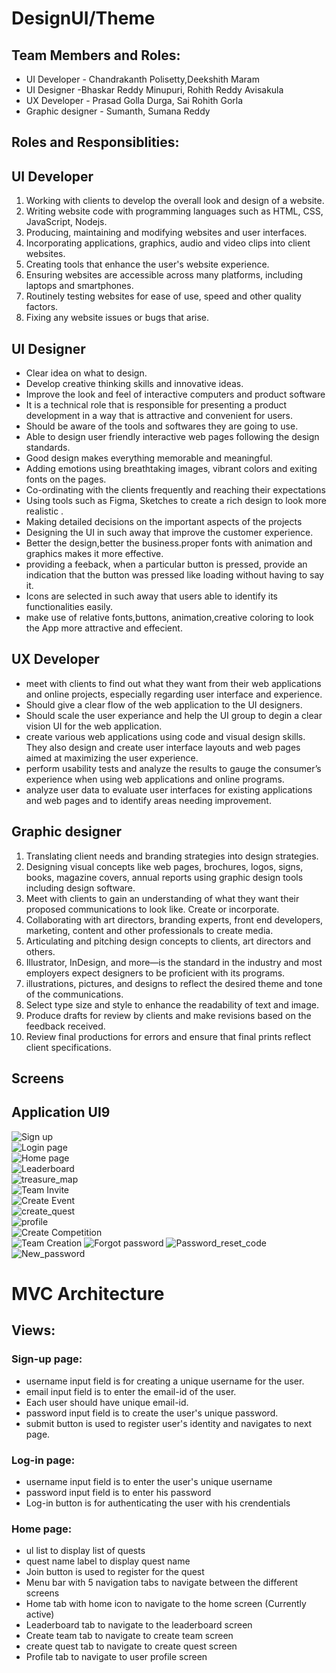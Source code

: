 # DesignUI/Theme

## Team Members and Roles:
- UI Developer     - Chandrakanth Polisetty,Deekshith Maram
- UI Designer      -Bhaskar Reddy Minupuri, Rohith Reddy Avisakula
- UX Developer     - Prasad Golla Durga, Sai Rohith Gorla
- Graphic designer - Sumanth, Sumana Reddy

## Roles and Responsiblities:

## UI Developer
1. Working with clients to develop the overall look and design of a website.
2. Writing website code with programming languages such as HTML, CSS, JavaScript, Nodejs.
3. Producing, maintaining and modifying websites and user interfaces.
4. Incorporating applications, graphics, audio and video clips into client websites.
5. Creating tools that enhance the user's website experience.
6. Ensuring websites are accessible across many platforms, including laptops and smartphones.
7. Routinely testing websites for ease of use, speed and other quality factors.
8. Fixing any website issues or bugs that arise.

## UI Designer
 - Clear idea on what to design.
 - Develop creative thinking skills and innovative ideas.
 - Improve the look and feel of interactive computers and product software
 - It is a technical role that is responsible for presenting a product development in a way that is attractive and convenient for users.
 - Should be aware of the tools and softwares they are going to use.
 - Able to design user friendly interactive web pages following the design standards.
 - Good design makes everything memorable and meaningful. 
 - Adding emotions using breathtaking images, vibrant colors and exiting fonts on the pages.
 - Co-ordinating with the clients frequently  and reaching their expectations 
 - Using tools such as Figma, Sketches to create a rich design to look more realistic .
-  Making detailed decisions on the important aspects of the projects 
 - Designing the UI in such away that improve the customer experience.
-  Better the design,better the business.proper fonts with animation and graphics makes it more effective. 
- providing a feeback, when a particular button is pressed, provide an indication that the button was pressed like loading without having to say it.
- Icons are selected in such away that users able to identify its functionalities easily.
- make use of relative fonts,buttons, animation,creative coloring to look the App more attractive and effecient. 



## UX Developer

+  meet with clients to find out what they want from their web applications and online projects, especially regarding user interface and experience.
+ Should give a clear flow of the web application to the UI designers.
+ Should scale the user experiance and help the UI group to degin a clear vision UI for the web application.
+ create various web applications using code and visual design skills. They also design and create user interface layouts and web pages aimed at maximizing the user experience.
+ perform usability tests and analyze the results to gauge the consumer’s experience when using web applications and online programs.
+ analyze user data to evaluate user interfaces for existing applications and web pages and to identify areas needing improvement.


## Graphic designer

1. Translating client needs and branding strategies into design strategies.
2. Designing visual concepts like web pages, brochures, logos, signs, books, magazine covers, annual reports using graphic design tools including design software.
3. Meet with clients to gain an understanding of what they want their proposed communications to look like. Create or incorporate.
6. Collaborating with art directors, branding experts, front end developers, marketing, content and other professionals to create media.
7. Articulating and pitching design concepts to clients, art directors and others.
8. Illustrator, InDesign, and more—is the standard in the industry and most employers expect designers to be proficient with its programs.
9. illustrations, pictures, and designs to reflect the desired theme and tone of the communications.
10. Select type size and style to enhance the readability of text and image.
11. Produce drafts for review by clients and make revisions based on the feedback received.
12. Review final productions for errors and ensure that final prints reflect client specifications.

## Screens
## Application UI9
![Sign up](https://github.com/Dixith1196/THE-HUNT/blob/master/Signup.PNG?raw=true) <br>
![Login page](https://raw.githubusercontent.com/sumana-reddy/GDP-UI-Design-team/master/UX_Developers/Login%20(2).PNG) <br>
![Home page](https://github.com/Dixith1196/THE-HUNT/blob/master/homePage.PNG) <br>
![Leaderboard](https://github.com/Dixith1196/THE-HUNT/blob/master/Leader.PNG?raw=true) <br>
![treasure_map](https://github.com/Dixith1196/THE-HUNT/blob/master/map.PNG) <br>
![Team Invite](https://github.com/sumana-reddy/GDP-UI-Design-team/blob/master/Screenshot%20(27).png)<br>
![Create Event](https://github.com/Dixith1196/THE-HUNT/blob/master/createEvent.PNG) <br>
![create_quest](https://github.com/Dixith1196/THE-HUNT/blob/master/createQuest.PNG?raw=true) <br>
![profile](https://github.com/Dixith119https://github.com6/THE-HUNT/blob/master/prof.PNG) <br>
![Create Competition](/sumana-reddy/GDP-UI-Design-team/blob/master/Teamcreation.png) <br>
![Team Creation](https://github.com/sumana-reddy/GDP-UI-Design-team/blob/master/Teamcreation.png)
![Forgot password](https://github.com/sumana-reddy/GDP-UI-Design-team/blob/master/Forgot_password.png)
![Password_reset_code](https://github.com/sumana-reddy/GDP-UI-Design-team/blob/master/Password_reset_Code.png)
![New_password](https://github.com/sumana-reddy/GDP-UI-Design-team/blob/master/New_password.png)




# MVC Architecture
## Views:
### Sign-up page:
* username input field is for creating a unique username for the user.
* email input field is to enter the email-id of the user.
* Each user should have unique email-id.
* password input field is to create the user's unique password.
* submit button is used to register user's identity and navigates to next page.
### Log-in page:
* username input field is to enter the user's unique username
* password input field is to enter his password
* Log-in button is for authenticating the user with his crendentials
### Home page:
* ul list to display list of quests
* quest name label to display quest name
* Join button is used to register for the quest
* Menu bar with 5 navigation tabs to navigate between the different screens
* Home tab with home icon to navigate to the home screen (Currently active)
* Leaderboard tab to navigate to the leaderboard screen
* Create team tab to navigate to create team screen
* create quest tab to navigate to create quest screen
* Profile tab to navigate to user profile screen





